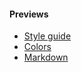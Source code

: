 #### Previews

- [Style guide](/themes/style-guide)
- [Colors](/themes/palette)
- [Markdown](/themes/markdown)
